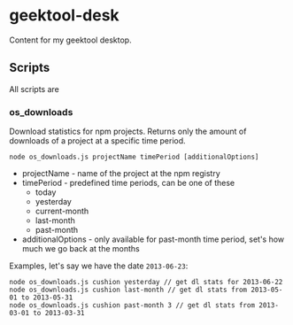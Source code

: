 # geektool-desk

Content for my geektool desktop.

## Scripts

All scripts are 

### os_downloads

Download statistics for npm projects. Returns only the amount of downloads of a project at a specific time period.

    node os_downloads.js projectName timePeriod [additionalOptions]

* projectName - name of the project at the npm registry
* timePeriod - predefined time periods, can be one of these
  * today
  * yesterday
  * current-month
  * last-month
  * past-month
* additionalOptions - only available for past-month time period, set's how much we go back at the months

Examples, let's say we have the date `2013-06-23`:

    node os_downloads.js cushion yesterday // get dl stats for 2013-06-22
    node os_downloads.js cushion last-month // get dl stats from 2013-05-01 to 2013-05-31
    node os_downloads.js cushion past-month 3 // get dl stats from 2013-03-01 to 2013-03-31
    